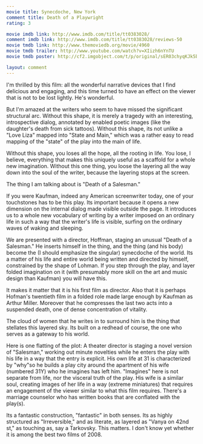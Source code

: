 ```yaml
---
movie title: Synecdoche, New York
comment title: Death of a Playwright
rating: 3

movie imdb link: http://www.imdb.com/title/tt0383028/
comment imdb link: http://www.imdb.com/title/tt0383028/reviews-50
movie tmdb link: http://www.themoviedb.org/movie/4960
movie tmdb trailer: http://www.youtube.com/watch?v=XIizh6nYnTU
movie tmdb poster: http://cf2.imgobject.com/t/p/original/sER03chyqKJk5bHUDj9gA9yxKPF.jpg

layout: comment
---
```


I'm thrilled by this film: all the wonderful narrative devices that I find delicious and engaging, and this time turned to have an effect on the viewer that is not to be lost lightly. He's wonderful.

But I'm amazed at the writers who seem to have missed the significant structural arc. Without this shape, it is merely a tragedy with an interesting, introspective dialog, annotated by enabled poetic images (like the daughter's death from sick tattoos). Without this shape, its not unlike a "Love Liza" mapped into "State and Main," which was a rather easy to read mapping of the "state" of the play into the main of life. 

Without this shape, you loses all the hope, all the rooting in life. You lose, I believe, everything that makes this uniquely useful as a scaffold for a whole new imagination. Without this one thing, you loose the layering all the way down into the soul of the writer, because the layering stops at the screen.

The thing I am talking about is "Death of a Salesman."

If you were Kaufman, indeed any American screenwriter today, one of your touchstones has to be this play. Its important because it opens a new dimension on the internal dialog made visible outside the page. It introduces us to a whole new vocabulary of writing by a writer imposed on an ordinary life in such a way that the writer's life is visible, surfing on the ordinary waves of waking and sleeping.

We are presented with a director, Hoffman, staging an unusual "Death of a Salesman." He inserts himself in the thing, and the thing (and his body) become the (I should emphasize the singular) synecdoche of the world. Its a matter of his life and entire world being written and directed by himself, constrained by the shape of Lohman. If you step through the play, and layer folded imagination on it (with presumably more skill on the art and music design than Kaufman) you will have this.

It makes it matter that it is his first film as director. Also that it is perhaps Hofman's twentieth film in a folded role made large enough by Kaufman as Arthur Miller. Moreover that he compresses the last two acts into a suspended death, one of dense concentration of vitality. 

The cloud of women that he writes in to surround him is the thing that stellates this layered sky. Its built on a redhead of course, the one who serves as a gateway to his world.

Here is one flatting of the plot: A theater director is staging a novel version of "Salesman," working out minute novelties while he enters the play with his life in a way that the entry is explicit. His own life at 31 is characterized by "why"so he builds a play city around the apartment of his wife (numbered 31Y) who he imagines has left him. "Imagines" here is not separate from life, nor the visceral truth of the play. His wife is a similar soul, creating images of her life in a way (extreme miniatures) that requires an engagement of the viewer similar to what this film requires. There's a marriage counselor who has written books that are conflated with the play(s).

Its a fantastic construction, "fantastic" in both senses. Its as highly structured as "Irreversible," and as literate, as layered as "Vanya on 42nd st," as touching as, say a Tarkovsky. This matters. I don't know yet whether it is among the best two films of 2008.